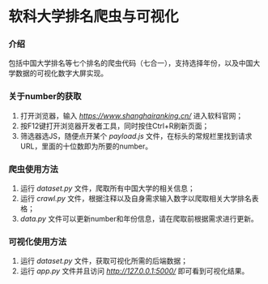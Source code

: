 # 软科大学排名爬虫与可视化

### 介绍
包括中国大学排名等七个排名的爬虫代码（七合一），支持选择年份，以及中国大学数据的可视化数字大屏实现。

### 关于number的获取
1. 打开浏览器，输入 *https://www.shanghairanking.cn/* 进入软科官网；
2. 按F12键打开浏览器开发者工具，同时按住Ctrl+R刷新页面；
3. 筛选器选JS，随便点开某个 *payload.js* 文件，在标头的常规栏里找到请求URL，里面的十位数即为所要的number。

### 爬虫使用方法
1. 运行 *dataset.py* 文件，爬取所有中国大学的相关信息；
2. 运行 *crawl.py* 文件，根据注释以及自身需求输入数字以爬取相关大学排名表格；
3. *data.py* 文件可以更新number和年份信息，请在爬取前根据需求进行更新。

### 可视化使用方法
1. 运行 *dataset.py* 文件，获取可视化所需的后端数据；
2. 运行 *app.py* 文件并且访问 *http://127.0.0.1:5000/* 即可看到可视化结果。
